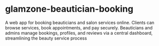 # glamzone-beautician-booking
A web app for booking beauticians and salon services online. Clients can browse services, book appointments, and pay securely. Beauticians and admins manage bookings, profiles, and reviews via a central dashboard, streamlining the beauty service process
